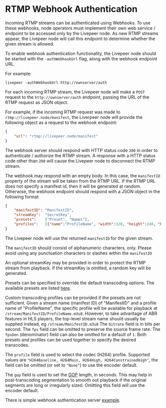 # RTMP Webhook Authentication

Incoming RTMP streams can be authenticated using Webhooks. To use these webhooks, node operators must implement their own web service / endpoint to be accessed only by the Livepeer node. As new RTMP streams appear, the Livepeer node will call this endpoint to determine whether the given stream is allowed.

To enable webhook authentication functionality, the Livepeer node should be started with the `-authWebhookUrl` flag, along with the webhook endpoint URL.

For example:

```console
livepeer -authWebhookUrl http://ownserver/auth
```

For each incoming RTMP stream, the Livepeer node will make a `POST` request to the `http://ownserver/auth` endpoint, passing the URL of the RTMP request as JSON object.

For example, if the incoming RTMP request was made to `rtmp://livepeer.node/manifest`, the Liverpeer node will provide the following object as a request to the webhook endpoint:

```json
{
    "url": "rtmp://livepeer.node/manifest"
}
```

The webhook server should respond with HTTP status code `200` in order to authenticate / authorize the RTMP stream. A response with a HTTP status code other than `200` will cause the Livepeer node to disconnect the RTMP stream.

The webhook may respond with an empty body.  In this case, the `manifestID` property of the stream will be taken from the RTMP URL.  If the RTMP URL does not specify a manifest id, then it will be generated at random.  Otherwise, the webhook endpoint should respond with a JSON object in the following format:

```json
{
    "manifestID": "ManifestID",
    "streamKey":  "SecretKey",
    "presets":    ["Preset", "Names"],
    "profiles":   [{"name":"ProfileName", "width":320, "height":240, "bitrate":1000000, "fps":30, "fpsDen":1, "profile":"H264Baseline", "gop" "2.5"}]
}
```
The Livepeer node will use the returned `manifestID` for the given stream.

The `manifestID` should consist of alphanumeric characters, only.  Please avoid using any punctuation characters or slashes within the `manifestID`

An optional streamKey may be provided in order to protect the RTMP stream from playback. If the streamKey is omitted, a random key will be generated.

Presets can be specified to override the default transcoding options. The available presets are listed [here](https://github.com/livepeer/go-livepeer/blob/master/common/videoprofile_ids.go).

Custom transcoding profiles can be provided if the presets are not sufficient. Given a stream name (manifest ID) of "ManifestID" and a profile name of "ProfileName", the specific profile will be available for playback at `/stream/ManifestID/ProfileName.m3u8`. However, to take advantage of ABR features in HLS players, the top-level stream name should usually be supplied instead, eg `/stream/ManifestID.m3u8` The `bitrate` field is in bits per second. The `fps` field can be omitted to preserve the source frame rate. The `fpsDen` (denominator) field can also be omitted for a default of `1`. Both presets and profiles can be used together to specify the desired transcodes.

The `profile` field is used to select the codec (H264) profile. Supported values are `"H264Baseline, H264Main, H264High, H264ConstrainedHigh"`, the field can be omitted (or set to `"None"`) to use the encoder default.

The `gop` field is used to set the [GOP](https://en.wikipedia.org/wiki/Group_of_pictures) length, in seconds. This may help in post-transcoding segmentation to smooth out playback if the original segments are long or irregularly sized. Omitting this field will use the encoder default.

There is simple webhook authentication server [example](https://github.com/livepeer/go-livepeer/blob/master/cmd/simple_auth_server/simple_auth_server.go).
